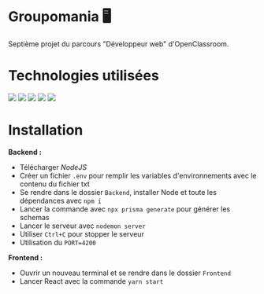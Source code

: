 # Groupomania 🖥

Septième projet du parcours "Développeur web" d'OpenClassroom.


#  Technologies utilisées

<img src="https://img.shields.io/badge/Node.js-339933?style=for-the-badge&logo=nodedotjs&logoColor=white" /> <img src="https://img.shields.io/badge/Express.js-000000?style=for-the-badge&logo=express&logoColor=white" /> <img src="https://img.shields.io/badge/Sass-CC6699?style=for-the-badge&logo=sass&logoColor=white" /> <img src="https://www.lemagit.fr/visuals/LeMagIT/hero_article/MongoDB.jpg" /> <img src="https://camo.githubusercontent.com/4e4a3b5c3e9c00501ec866e2f2466c5a6032f838aca5f2cf3b14450e39e8a2f0/68747470733a2f2f696d672e736869656c64732e696f2f62616467652f72656163742532302d2532333230323332612e7376673f267374796c653d666f722d7468652d6261646765266c6f676f3d7265616374266c6f676f436f6c6f723d253233363144414642"/>
 
# Installation

**Backend :**
- Télécharger *NodeJS*
- Créer un fichier `.env` pour remplir les variables d'environnements avec le contenu du fichier txt
- Se rendre dans le dossier `Backend`, installer Node et toute les dépendances avec `npm i`
- Lancer la commande avec `npx prisma generate` pour générer les schemas
- Lancer le serveur avec `nodemon server`
- Utiliser `Ctrl+C` pour stopper le serveur
- Utilisation du `PORT=4200`

**Frontend :**
- Ouvrir un nouveau terminal et se rendre dans le dossier `Frontend`
- Lancer React avec la commande `yarn start`
